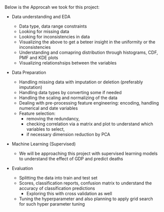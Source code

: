 Below is the Approcah we took for this project:

   * Data understanding and EDA
	 * Data type, data range constraints 
	 * Looking for missing data
	 * Looking for inconsistencies in data
	 * Visualizing the above to get a beteer insight in the uniformity or the inconsistencies
	 * Understanding and comapring distribution through histograms, CDF, PMF and KDE plots
	 * Visualizing relationshsips between the variables
	
   * Data Preparation
	 * Handling missing data with imputation or deletion (preferably imputation)
	 * Handling data types by converting some if needed
	 * Handling the scaling and normalizing of the data
	 * Dealing with pre-processing feature engineering: encoding, handling numerical and date variables
	 * Feature selection: 
		 * removing the redundancy, 
		 * checking correlation via a matrix and plot to understand which variables to select, 
		 * if necessary dimension reduction by PCA 

   * Machine Learning (Supervised)
	 * We will be approaching this project with supervised learning models to understand the effect of GDP and predict deaths

   * Evaluation
	 * Splitting the data into train and test set
	 * Scores, classification reports, confusion matrix to understand the accuracy of classification predictions
         * Exploring this with cross validation as well
	 * Tuning the hyperparameter and also planning to apply grid search for such hyper parameter tuning
